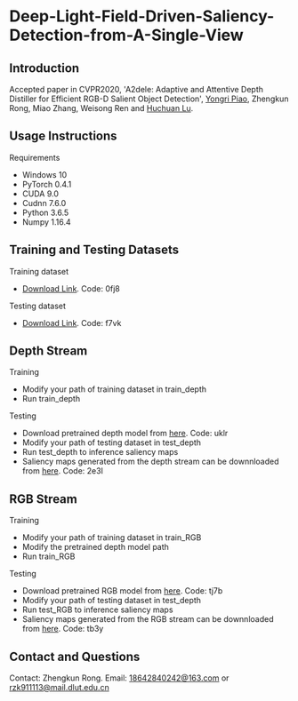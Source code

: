# Deep-Light-Field-Driven-Saliency-Detection-from-A-Single-View
## Introduction
Accepted paper in CVPR2020, 'A2dele: Adaptive and Attentive Depth Distiller for Efficient RGB-D Salient Object Detection', [Yongri Piao](http://ice.dlut.edu.cn/yrpiao/), Zhengkun Rong, Miao Zhang, Weisong Ren and [Huchuan Lu](http://ice.dlut.edu.cn/lu/publications.html).

## Usage Instructions
Requirements
* Windows 10
* PyTorch 0.4.1
* CUDA 9.0
* Cudnn 7.6.0
* Python 3.6.5
* Numpy 1.16.4

## Training and Testing Datasets
Training dataset
* [Download Link](https://pan.baidu.com/s/14cGEwcCRulWDOuKNIjuGCg). Code: 0fj8

Testing dataset
* [Download Link](https://pan.baidu.com/s/1Yp5YtVIBB3-9PMFruYhxSw). Code: f7vk

## Depth Stream
Training
* Modify your path of training dataset in train_depth
* Run train_depth

Testing
* Download pretrained depth model from [here](https://pan.baidu.com/s/1zM25yQ_Q-LgE4yOK-JJaTQ). Code: uklr
* Modify your path of testing dataset in test_depth
* Run test_depth to inference saliency maps
* Saliency maps generated from the depth stream can be downnloaded from [here](https://pan.baidu.com/s/121a4Pn7SkOijlXGHqUjApA). Code: 2e3l

## RGB Stream
Training
* Modify your path of training dataset in train_RGB
* Modify the pretrained depth model path
* Run train_RGB

Testing
* Download pretrained RGB model from [here](https://pan.baidu.com/s/1BNZKsmryBpSbCczYDPM-rA). Code: tj7b
* Modify your path of testing dataset in test_depth
* Run test_RGB to inference saliency maps
* Saliency maps generated from the RGB stream can be downnloaded from [here](https://pan.baidu.com/s/1egZM__Xs9BmnxxaVyiB4ug). Code: tb3y

## Contact and Questions
Contact: Zhengkun Rong. Email: 18642840242@163.com or rzk911113@mail.dlut.edu.cn
